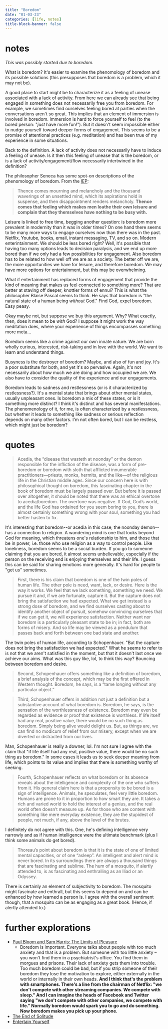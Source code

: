 ```yaml
---
title: "Boredom"
date: "01-03-23"
categories: [life, notes]
title-block-banner: false
---
```


# notes

*This was possibly started due to boredom.*

What is boredom? It's easier to examine the phenomology of boredom and its possible solutions (this presupposes that boredom is a problem, which it may not be).

A good place to start might be to characterize it as a feeling of unease associated with a lack of activity. From here we can already see that being engaged in something does not necessarily free you from boredom. For example, we sometimes find ourselves feeling bored at parties when the conversations aren't so great. This implies that an element of immersion is involved in boredom. Immersion is hard to force yourself to feel (to the bored person: "*just* have more fun!"). But it doesn't seem impossible either to nudge yourself toward deeper forms of engagement. This seems to be a promise of attentional practices (e.g. meditation) and has been true of my experience in some situations. 

Back to the definition. A lack of activity does not necessarily have to induce a feeling of unease. Is it then this feeling of unease that is the boredom, or is a lack of activity/engagement/flow necessarily intertwined in the definition?

The philosopher Seneca has some spot-on descriptions of the phenomology of boredom. From the [IEP](https://iep.utm.edu/boredom/):

>Thence comes mourning and melancholy and the thousand waverings of an unsettled mind, which its aspirations hold in suspense, and then disappointment renders melancholy. **Thence comes that feeling which makes men loathe their own leisure and complain that they themselves have nothing to be busy with.**

Leisure is linked to free time, begging another question: is boredom more prevalent in modernity than it was in older times? On one hand there seems to be many more ways to engage ourselves now than there was in the past. Netflix, Youtube, books, email, instant messaging, TV, and so on. Modern enterintainment. We should be less bored right? Well, it's possible that having too many options leads to decision paralysis, and we end up more bored than if we only had a few possibilities for engagement. Also boredom has to be related to how well off we are as a society. The better off we are, the more opportunities we have for leisure, and therefore boredom. We may have more options for entertainment, but this may be overwhelming.

What if entertainment has replaced forms of engagement that provide the kind of meaning that makes us feel connected to something more? That are better at staving off deeper, knottier forms of ennui? This is what the philosopher Blaise Pascal seems to think. He says that boredom is "the natural state of a human being *without* God." Find God, expel boredom. Easy peasy. 

Okay maybe not, but suppose we buy this argument. Why? What exactly, then, does it mean to be *with* God? I suppose it might work the way meditation does, where your experience of things encompasses something more meta...

Boredom seems like a crime against our own innate nature. We are born wholly curious, interested, risk-taking and in love with the world. We want to learn and understand things.

Busyness is the destroyer of boredom? Maybe, and also of fun and joy. It's a poor substitute for both, and yet it's so pervasive. Again, it's not necessarily about how much we are doing and how occupied we are. We also have to consider the quality of the experience and our engagements.

Boredom leads to sadness and restlessness (or is it characterized by restlessness?). It's a mental state that brings about other mental states, usually unpleasant ones. Is boredom a mix of these states, or is it something more distinct? I think it's distinct and has several manifestations. The phenomenology of it, for me, is often characterized by a restlessness, but whether it leads to something like sadness or serious reflection depends on many other factors. I'm not often bored, but I can be restless, which might just be boredom?

# quotes

> Acedia, the “disease that wasteth at noonday” or the demon responsible for the infliction of the disease, was a form of pre-boredom or boredom with sloth that afflicted innumerable practitioners—priests, monks, hermits, and the like—of the religious life in the Christian middle ages. Since our concern here is with philosophical thought on boredom, this fascinating chapter in the book of boredom must be largely passed over. But before it is passed over altogether, it should be noted that there was an ethical overtone to acedia/boredom. The overtone was negative. If God, God’s world, and the life God has ordained for you seem boring to you, there is almost certainly something wrong with your soul, something you had better hasten to fix.

It's interesting that boredom--or acedia in this case, the noonday demon--has a connection to religion. A wandering mind is one that looks beyond God for meaning, which threatens one's relationship to him, and those that be in power, i.e. those who use religion as a way to control people. Like loneliness, boredom seems to be a social burden. If you go to someone claiming that you are bored, it almost seems unbelievable, especially if the person on the receiving end is enjoying themselves and their life. I guess this can be said for sharing emotions more generally. It's hard for people to "get us" sometimes.

> First, there is his claim that boredom is one of the twin poles of human life. The other pole is need, want, lack, or desire. Here is the way it works. We feel that we lack something, something we need. We pursue it and, if we are fortunate, capture it. But the capture does not bring the satisfaction we had expected. What we get instead is a strong dose of boredom, and we find ourselves casting about to identify another object of pursuit, somehow convincing ourselves that if we can get it, we will experience satisfaction. Neither want nor boredom is a particularly pleasant state to be in; in fact, both are forms of misery. And so life may be viewed as a pendulum that passes back and forth between one bad state and another.

The twin poles of human life, according to Schopenhauer. "But the capture does not bring the satisfaction we had expected." What he seems to refer to is not that we aren't satisfied in the moment, but that it doesn't last once we achieve our aims. What was this guy like, lol, to think this way? Bouncing between boredom and desire.

> Second, Schopenhauer offers something like a definition of boredom, a brief analysis of the concept, which may be the first offered in Western thought. Boredom, he says, is a “tame longing without any particular object.”

> Third, Schopenhauer offers in addition not just a definition but a substantive account of what boredom is. Boredom, he says, is the sensation of the worthlessness of existence. Boredom may even be regarded as evidence or proof that existence is worthless. If life itself had any real, positive value, there would be no such thing as boredom. Simply being alive would delight us. But, as things are, we can find no modicum of relief from our misery, except when we are diverted or distracted from our lives.

Man, Schopenhauer is really a downer, lol. I'm not sure I agree with the claim that "if life itself had any real, positive value, there would be no such thing as boredom." In some cases it leads us to seek deeper meaning from life, which points to its value and implies that there is something worthy of seeking.

> Fourth, Schopenhauer reflects on what boredom or its absence reveals about the intelligence and complexity of the one who suffers from it. His general claim here is that a propensity to be bored is a sign of intelligence. Animals, he speculates, feel very little boredom. Humans are prone to it in proportion to how smart they are. It takes a rich and varied world to hold the interest of a genius, and the real world often doesn’t measure up. As for those who are content with something like mere everyday existence, they are the stupidest of people, not much, if any, above the level of the brutes.

I definitely do not agree with this. One, he's defining intelligence very narrowly and as if human intelligence were the ultimate benchmark (plus I think some animals do get bored).

> Thoreau’s point about boredom is that it is the state of one of limited mental capacities, or of one “asleep”. An intelligent and alert mind is never bored. In its surroundings there are always a thousand things that are fascinating and sublime. The hum of a mosquito, if alertly attended to, is as fascinating and enthralling as an Iliad or an Odyssey.

There is certainly an element of subjectivity to boredom. The mosquito might fascinate and enthrall, but this seems to depend on and can be enhanced by how learned a person is. I agree with the overall sentiment though, that a mosquito can be as engaging as a great book. (Hence, if alertly attended to.)

# further explorations

- [Paul Bloom and Sam Harris: The Limits of Pleasure](https://www.samharris.org/podcasts/making-sense-episodes/266-limits-pleasure)
	- Boredom is important. Everyone talks about people with too much anxiety and that is a problem. But someone with too little anxiety – you won't find them in a psychiatrist's office. You find them in morgues and prisons. Their lack of anxiety gets them into trouble. Too much boredom could be bad, but if you strip someone of their boredom they lose the motivation to explore, either externally in the world or internally in their own heads. **And I think that's the problem with smartphones. There's a line from the chairman of Netflix: "we don't compete with other streaming companies. We compete with sleep." And I can imagine the heads of Facebook and Twitter saying "we don't compete with other companies, we compete with life." Normally boredom would spark you to go and do something. Now boredom makes you pick up your phone.**
- [The End of Solitude](https://www.hermitary.com/solitude/deresiewicz.html)
- [Entertain Yourself](https://lareviewofbooks.org/article/entertain-yourself/)
